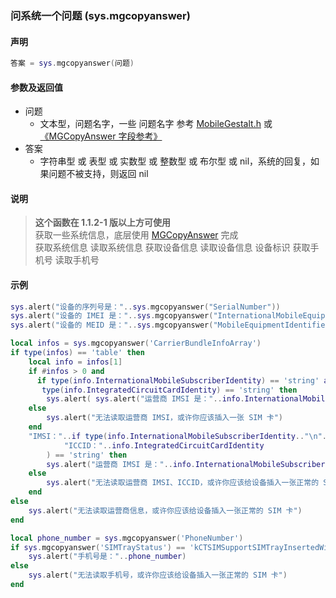 ### 问系统一个问题 \(**sys\.mgcopyanswer**\)


#### 声明
```lua
答案 = sys.mgcopyanswer(问题)
```


#### 参数及返回值
- 问题
    - 文本型，问题名字，一些 问题名字 参考 [MobileGestalt.h](https://github.com/Cykey/ios-reversed-headers/blob/master/MobileGestalt/MobileGestalt.h) 或 [《MGCopyAnswer 字段参考》](https://club.xxtouch.com/forum.php?mod=viewthread&tid=169)  
- 答案
    - 字符串型 或 表型 或 实数型 或 整数型 或 布尔型 或 nil，系统的回复，如果问题不被支持，则返回 nil


#### 说明
> **这个函数在 1\.1\.2\-1 版以上方可使用**  
> 获取一些系统信息，底层使用 [MGCopyAnswer](http://iphonedevwiki.net/index.php/LibMobileGestalt.dylib) 完成  
> 获取系统信息 读取系统信息 获取设备信息 读取设备信息 设备标识 获取手机号 读取手机号  

  
#### 示例  
```lua
sys.alert("设备的序列号是："..sys.mgcopyanswer("SerialNumber"))
sys.alert("设备的 IMEI 是："..sys.mgcopyanswer("InternationalMobileEquipmentIdentity"))
sys.alert("设备的 MEID 是："..sys.mgcopyanswer("MobileEquipmentIdentifier"))

local infos = sys.mgcopyanswer('CarrierBundleInfoArray')
if type(infos) == 'table' then
    local info = infos[1]
    if #infos > 0 and
      if type(info.InternationalMobileSubscriberIdentity) == 'string' andthen
       type(info.IntegratedCircuitCardIdentity) == 'string' then
        sys.alert( sys.alert("运营商 IMSI 是："..info.InternationalMobileSubscriberIdentity)
    else
        sys.alert("无法读取运营商 IMSI，或许你应该插入一张 SIM 卡")
    end
    "IMSI："..if type(info.InternationalMobileSubscriberIdentity.."\n"..
            "ICCID："..info.IntegratedCircuitCardIdentity
        ) == 'string' then
        sys.alert("运营商 IMSI 是："..info.InternationalMobileSubscriberIdentity)
    else
        sys.alert("无法读取运营商 IMSI、ICCID，或许你应该给设备插入一张正常的 SIM 卡")
    end
else
    sys.alert("无法读取运营商信息，或许你应该给设备插入一张正常的 SIM 卡")
end

local phone_number = sys.mgcopyanswer('PhoneNumber')
if sys.mgcopyanswer('SIMTrayStatus') == 'kCTSIMSupportSIMTrayInsertedWithSIM' and type(phone_number) == 'string' then
    sys.alert("手机号是："..phone_number)
else
    sys.alert("无法读取手机号，或许你应该给设备插入一张正常的 SIM 卡")
end
```

